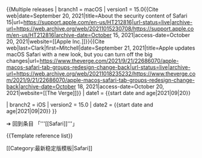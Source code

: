 {{Multiple releases
| branch1  = macOS
| version1 = 15.0<ref name=Apple>{{Cite web|date=September 20, 2021|title=About the security content of Safari 15|url=https://support.apple.com/en-us/HT212816|url-status=live|archive-url=https://web.archive.org/web/20211015230708/https://support.apple.com/en-us/HT212816|archive-date=October 15, 2021|access-date=October 20, 2021|website=[[Apple Inc.]]}}</ref><ref name=Verge>{{Cite web|last=Clark|first=Mitchell|date=September 21, 2021|title=Apple updates macOS Safari with a new look, but you can turn off the big changes|url=https://www.theverge.com/2021/9/21/22686070/apple-macos-safari-tab-groups-redesign-change-back|url-status=live|archive-url=https://web.archive.org/web/20211018235232/https://www.theverge.com/2021/9/21/22686070/apple-macos-safari-tab-groups-redesign-change-back|archive-date=October 18, 2021|access-date=October 20, 2021|website=[[The Verge]]}}</ref>
| date1    = {{start date and age|2021|09|20}}

| branch2  = iOS
| version2 = 15.0<ref name="Apple"/><ref name="Verge"/>
| date2    = {{start date and age|2021|09|20}}
}}<noinclude>

➔ 回到条目 「'''[[Safari]]'''」

{{Template reference list}}

[[Category:最新稳定版模板|Safari]]
</noinclude>